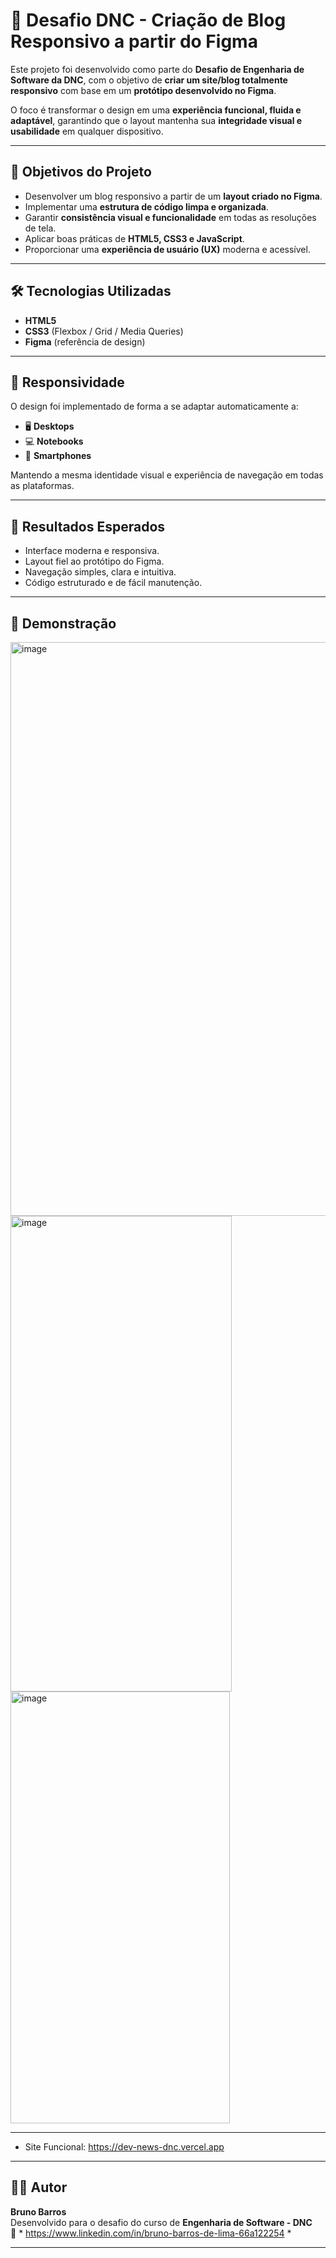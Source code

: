 # 🧩 Desafio DNC - Criação de Blog Responsivo a partir do Figma

Este projeto foi desenvolvido como parte do **Desafio de Engenharia de Software da DNC**, com o objetivo de **criar um site/blog totalmente responsivo** com base em um **protótipo desenvolvido no Figma**.

O foco é transformar o design em uma **experiência funcional, fluida e adaptável**, garantindo que o layout mantenha sua **integridade visual e usabilidade** em qualquer dispositivo.

---

## 🎯 Objetivos do Projeto

- Desenvolver um blog responsivo a partir de um **layout criado no Figma**.  
- Implementar uma **estrutura de código limpa e organizada**.  
- Garantir **consistência visual e funcionalidade** em todas as resoluções de tela.  
- Aplicar boas práticas de **HTML5, CSS3 e JavaScript**.  
- Proporcionar uma **experiência de usuário (UX)** moderna e acessível.

---

## 🛠️ Tecnologias Utilizadas

- **HTML5**  
- **CSS3** (Flexbox / Grid / Media Queries) 
- **Figma** (referência de design) 

---

## 📱 Responsividade

O design foi implementado de forma a se adaptar automaticamente a:
- 🖥️ **Desktops**  
- 💻 **Notebooks**  
- 📱 **Smartphones**
  
Mantendo a mesma identidade visual e experiência de navegação em todas as plataformas.

---

## 🚀 Resultados Esperados

- Interface moderna e responsiva.  
- Layout fiel ao protótipo do Figma.  
- Navegação simples, clara e intuitiva.  
- Código estruturado e de fácil manutenção.

---

## 📸 Demonstração

<img width="1861" height="918" alt="image" src="https://github.com/user-attachments/assets/57d63191-ab3c-4c61-a61c-b338c48366b7" />

<img width="354" height="761" alt="image" src="https://github.com/user-attachments/assets/5621223c-3b45-4414-aed5-d950e7d3c6e5" />

<img width="351" height="691" alt="image" src="https://github.com/user-attachments/assets/cd441e02-7866-46ea-be0b-5478ba334fbc" />



---

- Site Funcional: https://dev-news-dnc.vercel.app

---

## 👨‍💻 Autor

**Bruno Barros**  
Desenvolvido para o desafio do curso de **Engenharia de Software - DNC**  
📧 * https://www.linkedin.com/in/bruno-barros-de-lima-66a122254 *  

---

